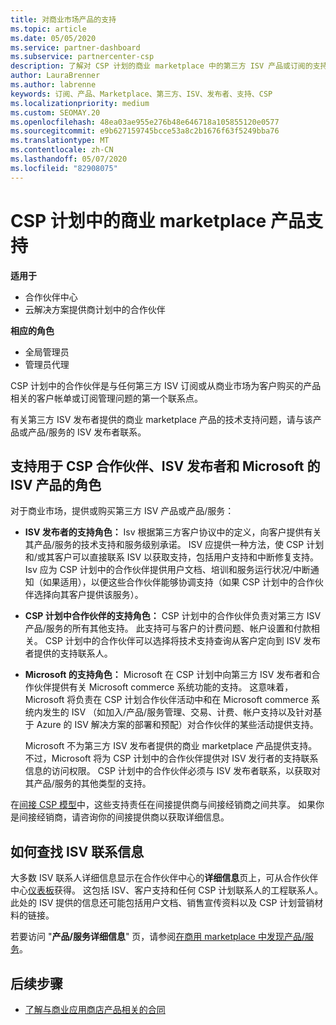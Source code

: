 ```yaml
---
title: 对商业市场产品的支持
ms.topic: article
ms.date: 05/05/2020
ms.service: partner-dashboard
ms.subservice: partnercenter-csp
description: 了解对 CSP 计划的商业 marketplace 中的第三方 ISV 产品或订阅的支持。
author: LauraBrenner
ms.author: labrenne
keywords: 订阅、产品、Marketplace、第三方、ISV、发布者、支持、CSP
ms.localizationpriority: medium
ms.custom: SEOMAY.20
ms.openlocfilehash: 48ea03ae955e276b48e646718a105855120e0577
ms.sourcegitcommit: e9b627159745bcce53a8c2b1676f63f5249bba76
ms.translationtype: MT
ms.contentlocale: zh-CN
ms.lasthandoff: 05/07/2020
ms.locfileid: "82908075"
---
```

# <a name="support-for-commercial-marketplace-products-in-the-csp-program"></a>CSP 计划中的商业 marketplace 产品支持

**适用于**

- 合作伙伴中心
- 云解决方案提供商计划中的合作伙伴

**相应的角色**

- 全局管理员
- 管理员代理

CSP 计划中的合作伙伴是与任何第三方 ISV 订阅或从商业市场为客户购买的产品相关的客户帐单或订阅管理问题的第一个联系点。

有关第三方 ISV 发布者提供的商业 marketplace 产品的技术支持问题，请与该产品或产品/服务的 ISV 发布者联系。

## <a name="support-roles-of-isv-products-for-csp-partners-isv-publishers-and-microsoft"></a>支持用于 CSP 合作伙伴、ISV 发布者和 Microsoft 的 ISV 产品的角色

对于商业市场，提供或购买第三方 ISV 产品或产品/服务：

- **ISV 发布者的支持角色：** Isv 根据第三方客户协议中的定义，向客户提供有关其产品/服务的技术支持和服务级别承诺。 ISV 应提供一种方法，使 CSP 计划和/或其客户可以直接联系 ISV 以获取支持，包括用户支持和中断修复支持。 Isv 应为 CSP 计划中的合作伙伴提供用户文档、培训和服务运行状况/中断通知（如果适用），以便这些合作伙伴能够协调支持（如果 CSP 计划中的合作伙伴选择向其客户提供该服务）。

- **CSP 计划中合作伙伴的支持角色：** CSP 计划中的合作伙伴负责对第三方 ISV 产品/服务的所有其他支持。 此支持可与客户的计费问题、帐户设置和付款相关。 CSP 计划中的合作伙伴可以选择将技术支持查询从客户定向到 ISV 发布者提供的支持联系人。

- **Microsoft 的支持角色：** Microsoft 在 CSP 计划中向第三方 ISV 发布者和合作伙伴提供有关 Microsoft commerce 系统功能的支持。 这意味着，Microsoft 将负责在 CSP 计划合作伙伴活动中和在 Microsoft commerce 系统内发生的 ISV （如加入/产品/服务管理、交易、计费、帐户支持以及针对基于 Azure 的 ISV 解决方案的部署和预配）对合作伙伴的某些活动提供支持。

    Microsoft 不为第三方 ISV 发布者提供的商业 marketplace 产品提供支持。 不过，Microsoft 将为 CSP 计划中的合作伙伴提供对 ISV 发行者的支持联系信息的访问权限。 CSP 计划中的合作伙伴必须与 ISV 发布者联系，以获取对其产品/服务的其他类型的支持。

在[间接 CSP 模型](csp-overview.md#indirect-model)中，这些支持责任在间接提供商与间接经销商之间共享。 如果你是间接经销商，请咨询你的间接提供商以获取详细信息。

## <a name="how-to-find-isv-contact-information"></a>如何查找 ISV 联系信息

大多数 ISV 联系人详细信息显示在合作伙伴中心的**详细信息**页上，可从合作伙伴中心[仪表板](https://partner.microsoft.com/dashboard)获得。 这包括 ISV、客户支持和任何 CSP 计划联系人的工程联系人。 此处的 ISV 提供的信息还可能包括用户文档、销售宣传资料以及 CSP 计划营销材料的链接。

若要访问 "**产品/服务详细信息**" 页，请参阅[在商用 marketplace 中发现产品/服务](csp-commercial-marketplace-discover.md#view-marketplace-offers-in-partner-center)。

## <a name="next-steps"></a>后续步骤

- [了解与商业应用商店产品相关的合同](csp-commercial-marketplace-contracting.md)
